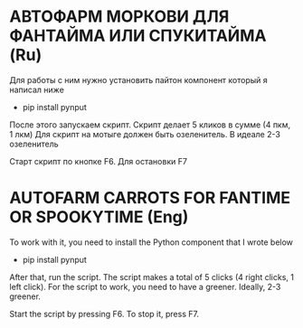 # АВТОФАРМ МОРКОВИ ДЛЯ ФАНТАЙМА ИЛИ СПУКИТАЙМА (Ru)

Для работы с ним нужно установить пайтон компонент который я написал ниже

- pip install pynput

После этого запускаем скрипт. Скрипт делает 5 кликов в сумме (4 пкм, 1 лкм)
Для скрипт на мотыге должен быть озеленитель. В идеале 2-3 озеленитель

Старт скрипт по кнопке F6. Для остановки F7

# AUTOFARM CARROTS FOR FANTIME OR SPOOKYTIME (Eng)

To work with it, you need to install the Python component that I wrote below

- pip install pynput

After that, run the script. The script makes a total of 5 clicks (4 right clicks, 1 left click).
For the script to work, you need to have a greener. Ideally, 2-3 greener.

Start the script by pressing F6. To stop it, press F7.
